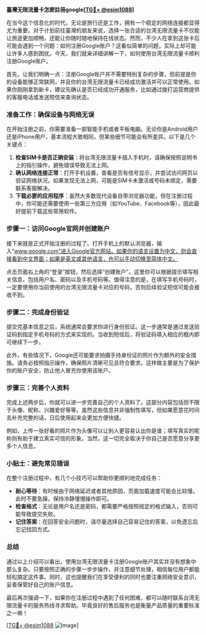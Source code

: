 **臺灣无限流量卡怎麽註冊google[[TG💪+ @esim1088](https://t.me/s/esim1088)]**

在当今这个信息化的时代，无论是旅行还是工作，拥有一个稳定的网络连接都显得尤为重要。对于计划前往臺灣的朋友来说，选择一张合适的台湾无限流量卡不仅能让旅途更加顺畅，还能让你随时随地保持在线状态。然而，不少人在拿到这张卡后可能会遇到一个问题：如何注册Google账户？这看似简单的问题，实际上却可能让许多人感到困扰。今天，我们就来详细讲解一下，如何使用台湾无限流量卡顺利注册Google账户。

首先，让我们明确一点：注册Google账户并不需要特别复杂的步骤，但前提是你的设备能够正常联网，并且你的台湾无限流量卡已经成功激活并可以正常使用。如果你刚刚拿到新卡，建议先确认是否已经成功开通服务，比如通过拨打运营商提供的客服电话或发送短信来查询状态。

### 准备工作：确保设备与网络无误

在开始注册之前，你需要准备一部智能手机或者平板电脑。无论你是Android用户还是iPhone用户，基本流程大致相同，但某些细节可能会有所差异。以下是几个关键点：

1. **检查SIM卡是否正确安装**：将台湾无限流量卡插入手机时，请确保按照说明书上的指引操作，避免错误导致无法上网。
2. **确认网络连接正常**：打开手机设置，查看是否有信号显示，并尝试访问网页以验证网络状况。如果发现无法上网，可能是SIM卡未激活或号码未绑定，需要联系客服解决。
3. **下载必要的应用程序**：虽然大多数现代设备自带浏览器功能，但在注册过程中，你可能还需要使用一些第三方应用（如YouTube、Facebook等），因此最好提前下载这些常用软件。

### 步骤一：访问Google官网并创建账户

接下来就是正式开始注册的过程了。打开手机上的默认浏览器，输入“www.google.com”进入Google官方网站。如果你的语言设置为中文，则会直接看到中文界面；如果是英文或其他语言，也可以手动切换至简体中文。

点击页面右上角的“登录”按钮，然后选择“创建账户”。这里你可以根据提示填写相关信息，包括用户名、密码以及手机号码等。值得注意的是，在填写手机号码时，一定要使用你当前使用的台湾无限流量卡对应的号码，否则后续验证短信可能会接收不到。

### 步骤二：完成身份验证

提交完基本信息之后，系统通常会要求你进行身份验证。这一步通常是通过发送验证码到指定手机号码的方式来实现的。当收到短信后，将验证码填入相应的框内即可继续下一步。

此外，有些情况下，Google还可能要求拍摄手持身份证的照片作为额外的安全措施。请务必按照指示操作，确保照片清晰可见且符合要求。这样做主要是为了保护你的账户安全，防止他人冒充你使用该账户。

### 步骤三：完善个人资料

完成上述两步后，你就可以进一步完善自己的个人资料了。这部分内容包括但不限于头像、昵称、兴趣爱好等等。虽然这些信息并非强制性填写，但如果愿意花时间去补充完整的话，日后使用起来会更加方便快捷。

例如，上传一张好看的照片作为头像可以让别人更容易认出你是谁；填写真实的昵称则有助于建立真实可信的形象。当然，这一切完全取决于你自己是否愿意分享更多个人信息。

### 小贴士：避免常见错误

在整个注册过程中，有几个小技巧可以帮助你更顺利地完成任务：

- **耐心等待**：有时候由于网络延迟或者其他原因，页面加载速度可能会比较慢。此时不要急躁，保持冷静慢慢操作即可。
- **检查格式**：无论是用户名还是密码，都需要严格按照规定的格式输入，否则可能导致提交失败。
- **记住答案**：在回答安全问题时，请尽量选择自己容易记住的答案，以免遗忘后忘记找回方式。

### 总结

通过以上介绍可以看出，使用台湾无限流量卡注册Google账户其实并没有想象中那么复杂。只要按照正确的步骤一步步操作，并注意细节处理，相信每位用户都能轻松搞定这件事。同时，这也提醒我们在享受便利的同时也要注重网络安全意识，妥善保管好自己的账户信息。

最后再次强调一下，如果你在注册过程中遇到了任何困难，都可以随时联系台湾无限流量卡的服务热线寻求帮助。毕竟良好的售后服务也是衡量产品质量的重要标准之一嘛！

[[TG💪+ @esim1088](https://t.me/s/esim1088) ![Image](https://i.postimg.cc/4NQfJmqS/Snipaste-2025-05-13-00-14-12.png)]